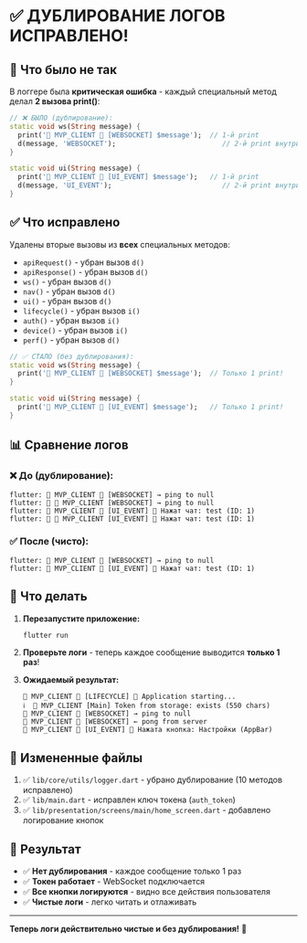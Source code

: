 # ✅ ДУБЛИРОВАНИЕ ЛОГОВ ИСПРАВЛЕНО!

## 🔧 Что было не так

В логгере была **критическая ошибка** - каждый специальный метод делал **2 вызова print()**:

```dart
// ❌ БЫЛО (дублирование):
static void ws(String message) {
  print('🔷 MVP_CLIENT 🔌 [WEBSOCKET] $message');  // 1-й print
  d(message, 'WEBSOCKET');                          // 2-й print внутри d()!
}

static void ui(String message) {
  print('🔷 MVP_CLIENT 🎨 [UI_EVENT] $message');   // 1-й print
  d(message, 'UI_EVENT');                           // 2-й print внутри d()!
}
```

## ✅ Что исправлено

Удалены вторые вызовы из **всех** специальных методов:
- `apiRequest()` - убран вызов `d()`
- `apiResponse()` - убран вызов `d()`
- `ws()` - убран вызов `d()`
- `nav()` - убран вызов `d()`
- `ui()` - убран вызов `d()`
- `lifecycle()` - убран вызов `i()`
- `auth()` - убран вызов `i()`
- `device()` - убран вызов `i()`
- `perf()` - убран вызов `d()`

```dart
// ✅ СТАЛО (без дублирования):
static void ws(String message) {
  print('🔷 MVP_CLIENT 🔌 [WEBSOCKET] $message');  // Только 1 print!
}

static void ui(String message) {
  print('🔷 MVP_CLIENT 🎨 [UI_EVENT] $message');   // Только 1 print!
}
```

## 📊 Сравнение логов

### ❌ До (дублирование):
```
flutter: 🔷 MVP_CLIENT 🔌 [WEBSOCKET] → ping to null
flutter: 🔵 🔷 MVP_CLIENT [WEBSOCKET] → ping to null
flutter: 🔷 MVP_CLIENT 🎨 [UI_EVENT] 🔘 Нажат чат: test (ID: 1)
flutter: 🔵 🔷 MVP_CLIENT [UI_EVENT] 🔘 Нажат чат: test (ID: 1)
```

### ✅ После (чисто):
```
flutter: 🔷 MVP_CLIENT 🔌 [WEBSOCKET] → ping to null
flutter: 🔷 MVP_CLIENT 🎨 [UI_EVENT] 🔘 Нажат чат: test (ID: 1)
```

## 🚀 Что делать

1. **Перезапустите приложение:**
   ```bash
   flutter run
   ```

2. **Проверьте логи** - теперь каждое сообщение выводится **только 1 раз**!

3. **Ожидаемый результат:**
   ```
   🔷 MVP_CLIENT 🔄 [LIFECYCLE] 🚀 Application starting...
   ℹ️  🔷 MVP_CLIENT [Main] Token from storage: exists (550 chars)
   🔷 MVP_CLIENT 🔌 [WEBSOCKET] → ping to null
   🔷 MVP_CLIENT 🔌 [WEBSOCKET] ← pong from server
   🔷 MVP_CLIENT 🎨 [UI_EVENT] 🔘 Нажата кнопка: Настройки (AppBar)
   ```

## 📝 Измененные файлы

1. ✅ `lib/core/utils/logger.dart` - убрано дублирование (10 методов исправлено)
2. ✅ `lib/main.dart` - исправлен ключ токена (`auth_token`)
3. ✅ `lib/presentation/screens/main/home_screen.dart` - добавлено логирование кнопок

## 🎯 Результат

- ✅ **Нет дублирования** - каждое сообщение только 1 раз
- ✅ **Токен работает** - WebSocket подключается
- ✅ **Все кнопки логируются** - видно все действия пользователя
- ✅ **Чистые логи** - легко читать и отлаживать

---

**Теперь логи действительно чистые и без дублирования!** 🎉
